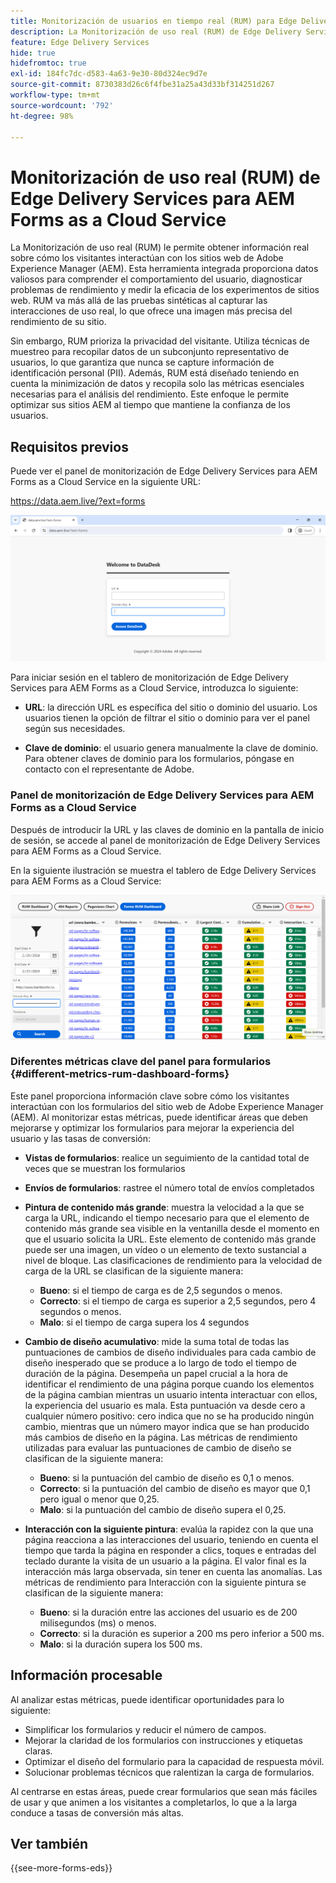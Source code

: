```yaml
---
title: Monitorización de usuarios en tiempo real (RUM) para Edge Delivery Services para AEM Forms as a Cloud Service
description: La Monitorización de uso real (RUM) de Edge Delivery Services para AEM Forms as a Cloud Service implica el seguimiento y análisis continuos de las interacciones del usuario con los formularios.
feature: Edge Delivery Services
hide: true
hidefromtoc: true
exl-id: 184fc7dc-d583-4a63-9e30-80d324ec9d7e
source-git-commit: 8730383d26c6f4fbe31a25a43d33bf314251d267
workflow-type: tm+mt
source-wordcount: '792'
ht-degree: 98%

---
```



# Monitorización de uso real (RUM) de Edge Delivery Services para AEM Forms as a Cloud Service

La Monitorización de uso real (RUM) le permite obtener información real sobre cómo los visitantes interactúan con los sitios web de Adobe Experience Manager (AEM). Esta herramienta integrada proporciona datos valiosos para comprender el comportamiento del usuario, diagnosticar problemas de rendimiento y medir la eficacia de los experimentos de sitios web. RUM va más allá de las pruebas sintéticas al capturar las interacciones de uso real, lo que ofrece una imagen más precisa del rendimiento de su sitio.

Sin embargo, RUM prioriza la privacidad del visitante. Utiliza técnicas de muestreo para recopilar datos de un subconjunto representativo de usuarios, lo que garantiza que nunca se capture información de identificación personal (PII). Además, RUM está diseñado teniendo en cuenta la minimización de datos y recopila solo las métricas esenciales necesarias para el análisis del rendimiento. Este enfoque le permite optimizar sus sitios AEM al tiempo que mantiene la confianza de los usuarios.


## Requisitos previos

Puede ver el panel de monitorización de Edge Delivery Services para AEM Forms as a Cloud Service en la siguiente URL:

https://data.aem.live/?ext=forms

![Pantalla de inicio de sesión RUM para formularios de Edge Delivery Services](/help/edge/assets/rum-login-screen.png)

Para iniciar sesión en el tablero de monitorización de Edge Delivery Services para AEM Forms as a Cloud Service, introduzca lo siguiente:

* **URL**: la dirección URL es específica del sitio o dominio del usuario. Los usuarios tienen la opción de filtrar el sitio o dominio para ver el panel según sus necesidades.

* **Clave de dominio**: el usuario genera manualmente la clave de dominio. Para obtener claves de dominio para los formularios, póngase en contacto con el representante de Adobe.

### Panel de monitorización de Edge Delivery Services para AEM Forms as a Cloud Service

Después de introducir la URL y las claves de dominio en la pantalla de inicio de sesión, se accede al panel de monitorización de Edge Delivery Services para AEM Forms as a Cloud Service.

En la siguiente ilustración se muestra el tablero de Edge Delivery Services para AEM Forms as a Cloud Service:

![Tablero de formularios de RUM](/help/edge/assets/rum-forms-dashboard.png)

### Diferentes métricas clave del panel para formularios {#different-metrics-rum-dashboard-forms}

Este panel proporciona información clave sobre cómo los visitantes interactúan con los formularios del sitio web de Adobe Experience Manager (AEM). Al monitorizar estas métricas, puede identificar áreas que deben mejorarse y optimizar los formularios para mejorar la experiencia del usuario y las tasas de conversión:

* **Vistas de formularios**: realice un seguimiento de la cantidad total de veces que se muestran los formularios
* **Envíos de formularios**: rastree el número total de envíos completados

* **Pintura de contenido más grande**: muestra la velocidad a la que se carga la URL, indicando el tiempo necesario para que el elemento de contenido más grande sea visible en la ventanilla desde el momento en que el usuario solicita la URL. Este elemento de contenido más grande puede ser una imagen, un vídeo o un elemento de texto sustancial a nivel de bloque. Las clasificaciones de rendimiento para la velocidad de carga de la URL se clasifican de la siguiente manera:
   * **Bueno**: si el tiempo de carga es de 2,5 segundos o menos.
   * **Correcto**: si el tiempo de carga es superior a 2,5 segundos, pero 4 segundos o menos.
   * **Malo**: si el tiempo de carga supera los 4 segundos

* **Cambio de diseño acumulativo**: mide la suma total de todas las puntuaciones de cambios de diseño individuales para cada cambio de diseño inesperado que se produce a lo largo de todo el tiempo de duración de la página. Desempeña un papel crucial a la hora de identificar el rendimiento de una página porque cuando los elementos de la página cambian mientras un usuario intenta interactuar con ellos, la experiencia del usuario es mala. Esta puntuación va desde cero a cualquier número positivo: cero indica que no se ha producido ningún cambio, mientras que un número mayor indica que se han producido más cambios de diseño en la página. Las métricas de rendimiento utilizadas para evaluar las puntuaciones de cambio de diseño se clasifican de la siguiente manera:

   * **Bueno**: si la puntuación del cambio de diseño es 0,1 o menos.
   * **Correcto**: si la puntuación del cambio de diseño es mayor que 0,1 pero igual o menor que 0,25.
   * **Malo**: si la puntuación del cambio de diseño supera el 0,25.

* **Interacción con la siguiente pintura**: evalúa la rapidez con la que una página reacciona a las interacciones del usuario, teniendo en cuenta el tiempo que tarda la página en responder a clics, toques e entradas del teclado durante la visita de un usuario a la página. El valor final es la interacción más larga observada, sin tener en cuenta las anomalías. Las métricas de rendimiento para Interacción con la siguiente pintura se clasifican de la siguiente manera:
   * **Bueno**: si la duración entre las acciones del usuario es de 200 milisegundos (ms) o menos.
   * **Correcto**: si la duración es superior a 200 ms pero inferior a 500 ms.
   * **Malo**: si la duración supera los 500 ms.

## Información procesable

Al analizar estas métricas, puede identificar oportunidades para lo siguiente:

* Simplificar los formularios y reducir el número de campos.
* Mejorar la claridad de los formularios con instrucciones y etiquetas claras.
* Optimizar el diseño del formulario para la capacidad de respuesta móvil.
* Solucionar problemas técnicos que ralentizan la carga de formularios.

Al centrarse en estas áreas, puede crear formularios que sean más fáciles de usar y que animen a los visitantes a completarlos, lo que a la larga conduce a tasas de conversión más altas.

## Ver también

{{see-more-forms-eds}}